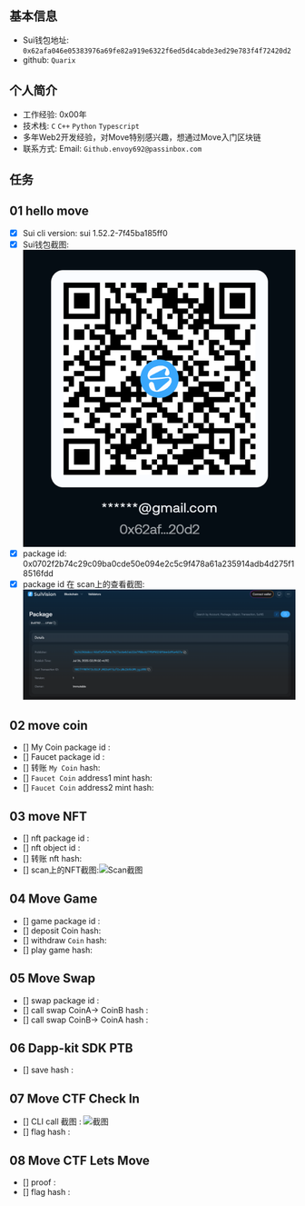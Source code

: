 ## 基本信息
- Sui钱包地址: `0x62afa046e05383976a69fe82a919e6322f6ed5d4cabde3ed29e783f4f72420d2`
- github: `Quarix`

## 个人简介
- 工作经验: 0x00年
- 技术栈: `C` `C++` `Python` `Typescript`
- 多年Web2开发经验，对Move特别感兴趣，想通过Move入门区块链
- 联系方式: Email: `Github.envoy692@passinbox.com` 

## 任务

##   01 hello move  
- [x] Sui cli version: sui 1.52.2-7f45ba185ff0
- [x] Sui钱包截图: ![Sui钱包截图](./images/wallet.png)
- [x] package id: 0x0702f2b74c29c09ba0cde50e094e2c5c9f478a61a235914adb4d275f18516fdd
- [x] package id 在 scan上的查看截图:![Scan截图](./images/package.png)

##   02 move coin
- [] My Coin package id : 
- [] Faucet package id : 
- [] 转账 `My Coin` hash:
- [] `Faucet Coin` address1 mint hash:
- [] `Faucet Coin` address2 mint hash:

##   03 move NFT
- [] nft package id :
- [] nft object id : 
- [] 转账 nft  hash:
- [] scan上的NFT截图:![Scan截图](./images/你的图片地址)

##   04 Move Game
- [] game package id :
- [] deposit Coin hash:
- [] withdraw `Coin` hash:
- [] play game hash:

##   05 Move Swap
- [] swap package id :
- [] call swap CoinA-> CoinB  hash :
- [] call swap CoinB-> CoinA  hash :

##   06 Dapp-kit SDK PTB
- [] save hash :

##   07 Move CTF Check In
- [] CLI call 截图 : ![截图](./images/你的图片地址)
- [] flag hash :

##   08 Move CTF Lets Move
- [] proof : 
- [] flag hash :

